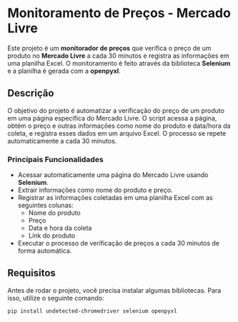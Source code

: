 # Monitoramento de Preços - Mercado Livre

Este projeto é um **monitorador de preços** que verifica o preço de um produto no **Mercado Livre** a cada 30 minutos e registra as informações em uma planilha Excel. O monitoramento é feito através da biblioteca **Selenium** e a planilha é gerada com a **openpyxl**.

## Descrição

O objetivo do projeto é automatizar a verificação do preço de um produto em uma página específica do Mercado Livre. O script acessa a página, obtém o preço e outras informações como nome do produto e data/hora da coleta, e registra esses dados em um arquivo Excel. O processo se repete automaticamente a cada 30 minutos.

### Principais Funcionalidades

- Acessar automaticamente uma página do Mercado Livre usando **Selenium**.
- Extrair informações como nome do produto e preço.
- Registrar as informações coletadas em uma planilha Excel com as seguintes colunas:
  - Nome do produto
  - Preço
  - Data e hora da coleta
  - Link do produto
- Executar o processo de verificação de preços a cada 30 minutos de forma automática.

## Requisitos

Antes de rodar o projeto, você precisa instalar algumas bibliotecas. Para isso, utilize o seguinte comando:

```bash
pip install undetected-chromedriver selenium openpyxl